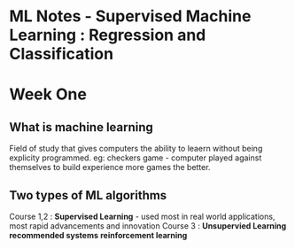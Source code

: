 # ML Notes - Supervised Machine Learning : Regression and Classification
# Week One

## What is machine learning 

Field of study that gives computers the ability to leaern without being explicity programmed.
eg: checkers game - computer played against themselves to build experience 
more games the better.

## Two types of ML algorithms

Course 1,2 :
**Supervised Learning** - used most in real world applications, most rapid advancements and innovation
Course 3 : 
**Unsupervied Learning** 
**recommended systems**
**reinforcement learning**





